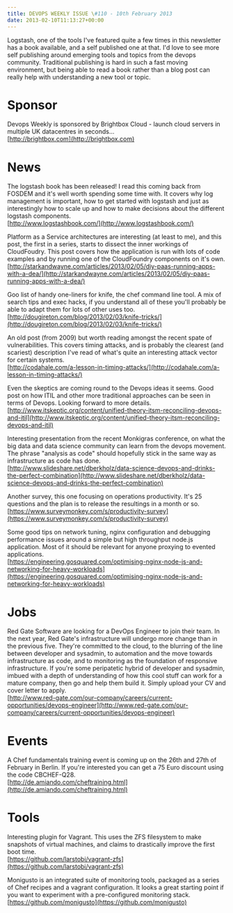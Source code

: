 ```yaml
---
title: DEVOPS WEEKLY ISSUE \#110 - 10th February 2013 
date: 2013-02-10T11:13:27+00:00
---
```


Logstash, one of the tools I've featured quite a few times in this newsletter has a book available, and a self published one at that. I'd love to see more self publishing around emerging tools and topics from the devops community. Traditional publishing is hard in such a fast moving environment, but being able to read a book rather than a blog post can really help with understanding a new tool or topic.


Sponsor
======

Devops Weekly is sponsored by Brightbox Cloud - launch cloud servers in multiple UK datacentres in seconds...
<br>[http://brightbox.com](http://brightbox.com)


News
====

The logstash book has been released! I read this coming back from FOSDEM and it's well worth spending some time with. It covers why log management is important, how to get started with logstash and just as interestingly how to scale up and how to make decisions about the different logstash components.
<br>[http://www.logstashbook.com/](http://www.logstashbook.com/)


Platform as a Service architectures are interesting (at least to me), and this post, the first in a series, starts to dissect the inner workings of CloudFoudry. This post covers how the application is run with lots of code examples and by running one of the CloudFoundry components on it's own.
<br>[http://starkandwayne.com/articles/2013/02/05/diy-paas-running-apps-with-a-dea/](http://starkandwayne.com/articles/2013/02/05/diy-paas-running-apps-with-a-dea/)


Goo list of handy one-liners for knife, the chef command line tool. A mix of search tips and exec hacks, if you understand all of these you'll probably be able to adapt them for lots of other uses too.
<br>[http://dougireton.com/blog/2013/02/03/knife-tricks/](http://dougireton.com/blog/2013/02/03/knife-tricks/)


An old post (from 2009) but worth reading amongst the recent spate of vulnerabilities. This covers timing attacks, and is probably the clearest (and scariest) description I've read of what's quite an interesting attack vector for certain systems.
<br>[http://codahale.com/a-lesson-in-timing-attacks/](http://codahale.com/a-lesson-in-timing-attacks/)


Even the skeptics are coming round to the Devops ideas it seems. Good post on how ITIL and other more traditional approaches can be seen in terms of Devops. Looking forward to more details.
<br>[http://www.itskeptic.org/content/unified-theory-itsm-reconciling-devops-and-itil](http://www.itskeptic.org/content/unified-theory-itsm-reconciling-devops-and-itil)


Interesting presentation from the recent Monkigras conference, on what the big data and data science community can learn from the devops movement. The phrase "analysis as code" should hopefully stick in the same way as infrastructure as code has done.
<br>[http://www.slideshare.net/dberkholz/data-science-devops-and-drinks-the-perfect-combination](http://www.slideshare.net/dberkholz/data-science-devops-and-drinks-the-perfect-combination)


Another survey, this one focusing on operations productivity. It's 25 questions and the plan is to release the resultings in a month or so.
<br>[https://www.surveymonkey.com/s/productivity-survey](https://www.surveymonkey.com/s/productivity-survey)


Some good tips on network tuning, nginx configuration and debugging performance issues around a simple but high throughput node.js application. Most of it should be relevant for anyone proxying to evented applications.
<br>[https://engineering.gosquared.com/optimising-nginx-node-js-and-networking-for-heavy-workloads](https://engineering.gosquared.com/optimising-nginx-node-js-and-networking-for-heavy-workloads)


Jobs
====

Red Gate Software are looking for a DevOps Engineer to join their team. In the next year, Red Gate's infrastructure will undergo more change than in the previous five. They're committed to the cloud, to the blurring of the line between developer and sysadmin, to automation and the move towards infrastructure as code, and to monitoring as the foundation of responsive infrastructure. If you're some peripatetic hybrid of developer and sysadmin, imbued with a depth of understanding of how this cool stuff can work for a mature company, then go and help them build it. Simply upload your CV and cover letter to apply.
<br>[http://www.red-gate.com/our-company/careers/current-opportunities/devops-engineer](http://www.red-gate.com/our-company/careers/current-opportunities/devops-engineer)


Events
=====

A Chef fundamentals training event is coming up on the 26th and 27th of February in Berlin. If you're interested you can get a 75 Euro discount using the code CBCHEF-Q28.
<br>[http://de.amiando.com/cheftraining.html](http://de.amiando.com/cheftraining.html)


Tools
====

Interesting plugin for Vagrant. This uses the ZFS filesystem to make snapshots of virtual machines, and claims to drastically improve the first boot time.
<br>[https://github.com/larstobi/vagrant-zfs](https://github.com/larstobi/vagrant-zfs)


Monigusto is an integrated suite of monitoring tools, packaged as a series of Chef recipes and a vagrant configuration. It looks a great starting point if you want to experiment with a pre-configured monitoring stack.
<br>[https://github.com/monigusto](https://github.com/monigusto)




